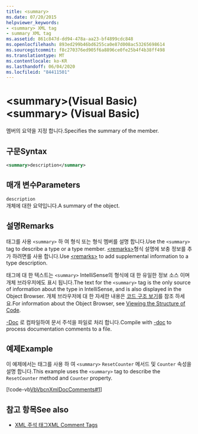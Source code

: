 ```yaml
---
title: <summary>
ms.date: 07/20/2015
helpviewer_keywords:
- <summary> XML tag
- summary XML tag
ms.assetid: 861c847d-dd94-478a-aa23-bf4899cdc848
ms.openlocfilehash: 893ed299b46bd6255ca0e87d008ac53265698614
ms.sourcegitcommit: f8c270376ed905f6a8896ce0fe25b4f4b38ff498
ms.translationtype: MT
ms.contentlocale: ko-KR
ms.lasthandoff: 06/04/2020
ms.locfileid: "84411501"
---
```

# <a name="summary-visual-basic"></a><span data-ttu-id="951f5-101">\<summary>(Visual Basic)</span><span class="sxs-lookup"><span data-stu-id="951f5-101">\<summary> (Visual Basic)</span></span>
<span data-ttu-id="951f5-102">멤버의 요약을 지정 합니다.</span><span class="sxs-lookup"><span data-stu-id="951f5-102">Specifies the summary of the member.</span></span>  
  
## <a name="syntax"></a><span data-ttu-id="951f5-103">구문</span><span class="sxs-lookup"><span data-stu-id="951f5-103">Syntax</span></span>  
  
```xml  
<summary>description</summary>  
```  
  
## <a name="parameters"></a><span data-ttu-id="951f5-104">매개 변수</span><span class="sxs-lookup"><span data-stu-id="951f5-104">Parameters</span></span>  
 `description`  
 <span data-ttu-id="951f5-105">개체에 대한 요약입니다.</span><span class="sxs-lookup"><span data-stu-id="951f5-105">A summary of the object.</span></span>  
  
## <a name="remarks"></a><span data-ttu-id="951f5-106">설명</span><span class="sxs-lookup"><span data-stu-id="951f5-106">Remarks</span></span>  
 <span data-ttu-id="951f5-107">태그를 사용 `<summary>` 하 여 형식 또는 형식 멤버를 설명 합니다.</span><span class="sxs-lookup"><span data-stu-id="951f5-107">Use the `<summary>` tag to describe a type or a type member.</span></span> <span data-ttu-id="951f5-108">[\<remarks>](remarks.md)형식 설명에 보충 정보를 추가 하려면를 사용 합니다.</span><span class="sxs-lookup"><span data-stu-id="951f5-108">Use [\<remarks>](remarks.md) to add supplemental information to a type description.</span></span>  
  
 <span data-ttu-id="951f5-109">태그에 대 한 텍스트는 `<summary>` IntelliSense의 형식에 대 한 유일한 정보 소스 이며 개체 브라우저에도 표시 됩니다.</span><span class="sxs-lookup"><span data-stu-id="951f5-109">The text for the `<summary>` tag is the only source of information about the type in IntelliSense, and is also displayed in the Object Browser.</span></span> <span data-ttu-id="951f5-110">개체 브라우저에 대 한 자세한 내용은 [코드 구조 보기](/visualstudio/ide/viewing-the-structure-of-code)를 참조 하세요.</span><span class="sxs-lookup"><span data-stu-id="951f5-110">For information about the Object Browser, see [Viewing the Structure of Code](/visualstudio/ide/viewing-the-structure-of-code).</span></span>  
  
 <span data-ttu-id="951f5-111">[-Doc](../../reference/command-line-compiler/doc.md) 로 컴파일하여 문서 주석을 파일로 처리 합니다.</span><span class="sxs-lookup"><span data-stu-id="951f5-111">Compile with [-doc](../../reference/command-line-compiler/doc.md) to process documentation comments to a file.</span></span>  
  
## <a name="example"></a><span data-ttu-id="951f5-112">예제</span><span class="sxs-lookup"><span data-stu-id="951f5-112">Example</span></span>  
 <span data-ttu-id="951f5-113">이 예제에서는 태그를 사용 하 여 `<summary>` `ResetCounter` 메서드 및 `Counter` 속성을 설명 합니다.</span><span class="sxs-lookup"><span data-stu-id="951f5-113">This example uses the `<summary>` tag to describe the `ResetCounter` method and `Counter` property.</span></span>  
  
 [!code-vb[VbVbcnXmlDocComments#1](~/samples/snippets/visualbasic/VS_Snippets_VBCSharp/VbVbcnXmlDocComments/VB/Class1.vb#1)]  
  
## <a name="see-also"></a><span data-ttu-id="951f5-114">참고 항목</span><span class="sxs-lookup"><span data-stu-id="951f5-114">See also</span></span>

- [<span data-ttu-id="951f5-115">XML 주석 태그</span><span class="sxs-lookup"><span data-stu-id="951f5-115">XML Comment Tags</span></span>](index.md)
